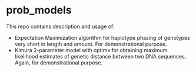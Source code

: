 # prob_models

This repo contains description and usage of: 
 * Expectation Maximization algorithm for haplotype phasing of genotypes very short in length and amount. For demonstrational purpose. 
 * Kimura 2-parameter model with optimx for obtaining maximum likelihood estimates of genetic distance between two DNA sequences. Again, for demonstrational purpose.
